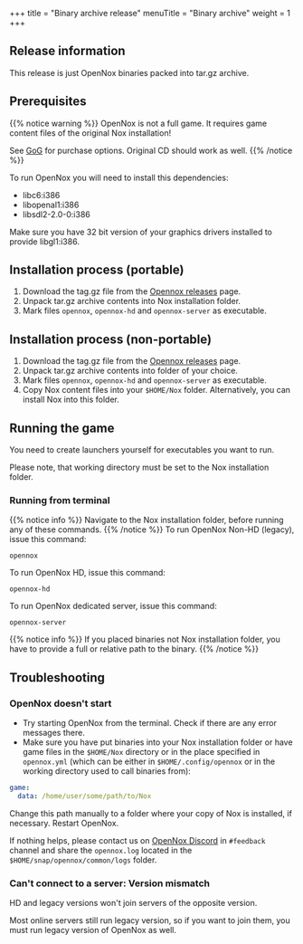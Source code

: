 +++
title = "Binary archive release"
menuTitle = "Binary archive"
weight = 1
+++

## Release information

This release is just OpenNox binaries packed into tar.gz archive.

## Prerequisites

{{% notice warning %}}
OpenNox is not a full game. It requires game content files of the original Nox installation!

See [GoG](https://www.gog.com/game/nox) for purchase options.
Original CD should work as well.
{{% /notice %}}

To run OpenNox you will need to install this dependencies:
- libc6:i386
- libopenal1:i386
- libsdl2-2.0-0:i386

Make sure you have 32 bit version of your graphics drivers installed to provide libgl1:i386.

## Installation process (portable)

1. Download the tag.gz file from the [Opennox releases](https://github.com/opennox/opennox/releases) page.
2. Unpack tar.gz archive contents into Nox installation folder.
3. Mark files `opennox`, `opennox-hd` and `opennox-server` as executable.

## Installation process (non-portable)

1. Download the tag.gz file from the [Opennox releases](https://github.com/opennox/opennox/releases) page.
2. Unpack tar.gz archive contents into folder of your choice.
3. Mark files `opennox`, `opennox-hd` and `opennox-server` as executable.
4. Copy Nox content files into your `$HOME/Nox` folder. Alternatively, you can install Nox into this folder.

## Running the game

You need to create launchers yourself for executables you want to run.

Please note, that working directory must be set to the Nox installation folder.

### Running from terminal

{{% notice info %}}
Navigate to the Nox installation folder, before running any of these commands.
{{% /notice %}}
To run OpenNox Non-HD (legacy), issue this command:
```shell
opennox
```

To run OpenNox HD, issue this command:
```shell
opennox-hd
```

To run OpenNox dedicated server, issue this command:
```shell
opennox-server
```
{{% notice info %}}
If you placed binaries not Nox installation folder, you have to provide a full or relative path to the binary.
{{% /notice %}}

## Troubleshooting

### OpenNox doesn't start
- Try starting OpenNox from the terminal. Check if there are any error messages there.
- Make sure you have put binaries into your Nox installation folder or have game files in the `$HOME/Nox` directory or in the place specified in `opennox.yml` (which can be either in `$HOME/.config/opennox` or in the working directory used to call binaries from):
```yaml
game:
  data: /home/user/some/path/to/Nox
```

Change this path manually to a folder where your copy of Nox is installed, if necessary. Restart OpenNox.

If nothing helps, please contact us on [OpenNox Discord](https://discord.gg/HgDUeXhAyW) in `#feedback` channel and share the `opennox.log` located in the `$HOME/snap/opennox/common/logs` folder.

### Can't connect to a server: Version mismatch

HD and legacy versions won't join servers of the opposite version.

Most online servers still run legacy version, so if you want to join them, you must run legacy version of OpenNox as well.
